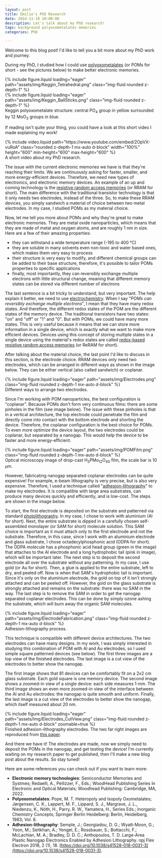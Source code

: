 ```yaml
---
layout: post
title: Emilie's PhD Research
date: 2024-11-18 10:00:00
description: Let's talk about my PhD research!
tags: background polyoxometalates memories
categories: PhD

---
```


Welcome to this blog post! I'd like to tell you a bit more about my PhD work and journey.

During my PhD, I studied how I could use [polyoxometalates](https://en.wikipedia.org/wiki/Polyoxometalate) (or POMs for short - see the pictures below) to make better electronic memories.

<div class="row mt-3">
    <div class="col-sm mt-3 mt-md-0">
        {% include figure.liquid loading="eager" path="assets/img/Keggin_Tetrahedral.png" class="img-fluid rounded z-depth-1" %}
    </div>
    <div class="col-sm mt-3 mt-md-0">
        {% include figure.liquid loading="eager" path="assets/img/Keggin_BallSticks.png" class="img-fluid rounded z-depth-1" %}
    </div>
</div>
<div class="caption">
    Keggin polyoxometalate structure: central PO<sub>4</sub> group in yellow surrounded by 12 MoO<sub>3</sub> groups in blue.
</div>

If reading isn't quite your thing, you could have a look at this short video I made explaining my work!

<div style="position: relative; width: 100%;">
  {% include video.liquid 
    path="https://www.youtube.com/embed/2OpVX-vuRoA" 
    class="rounded z-depth-1 mx-auto d-block"
    width="100%"
    height="600"
    min-height="600"
    max-height="600"
  %}
</div>
<div class="caption">
    A short video about my PhD research.
</div>

The issue with the current electronic memories we have is that they're reaching their limits. We are continuously asking for faster, smaller, and more energy-efficient devices. Therefore, we need new types of electronics, and electronic memory devices. An example of an up and coming technology is the [resistive random access memories](https://en.wikipedia.org/wiki/Resistive_random-access_memory) (or RRAM for short). The main difference with the traditional transistor technology is that it only needs two electrodes, instead of the three. So, to make these RRAM devices, you simply sandwich a material of choice between two metal electrodes. In my case, I studied POMs as my material choice.

Now, let me tell you more about POMs and why they're great to make electronic memories. They are metal oxide nanoparticles, which means that they are made of metal and oxygen atoms, and are roughly 1 nm in size. Here are a few of their amazing properties:
- they can withstand a wide temperature range (-195 to 400 °C)
- they are soluble in many solvents even non-toxic and water based ones, which makes them very easy to process
- their structure is very easy to modify, and different chemical groups can be added to their base structure, therefore, it's possible to tailor POMs properties to specific applications 
- finally, most importantly, they can reversibly exchange multiple electrons with little structural change, meaning that different memory states can be stored via different number of electrons

The last sentence is a bit tricky to understand, but very important. The help explain it better, we need to use [electrochemistry](https://en.wikipedia.org/wiki/Electrochemistry). When I say "*POMs can reversibly exchange multiple electrons*", I mean that they have many redox states. And therefore, the different redox states of the POM are the different states of the memory device. The traditional transistors have two states: "on" and "off" or "1" and "0". But with POMs, we could have many more states. This is very useful because it means that we can store more information in a single device, which is exactly what we want to make more efficient devices. Devices using this concept of storing multiple states in a single device using the material's redox states are called [redox-based resistive random access memories](https://chemistry-europe.onlinelibrary.wiley.com/doi/10.1002/celc.201300165) (or ReRAM for short).

After talking about the material choice, the last point I'd like to discuss in this section, is the electrode choice. RRAM devices only need two electrodes, which can be arranged in different ways as shown in the image below. They can be either vertical (also called sandwich) or coplanar.

<div>
    {% include figure.liquid loading="eager" path="assets/img/Electrodes.png" class="img-fluid rounded z-depth-1 mx-auto d-block" %}
</div>
<div class="caption">
    Different ways to arrange two electrodes.
</div>

Since I'm working with POM nanoparticles, the best configuration is "coplanar". Because POMs don't form very continuous films: there are some pinholes in the film (see image below). The issue with these pinholes is that in a vertical architecture, the top electrode could penetrate the film and directly come into contact with the bottom electrode and shorting the device. Therefore, the coplanar configuration is the best choice for POMs. To even more optimize the device layout, the two electrodes could be coplanar, but separated by a nanogap. This would help the device to be faster and more energy-efficient.

<div class="col-md-6 mx-auto">
 {% include figure.liquid loading="eager" path="assets/img/POMFilm.png" class="img-fluid rounded z-depth-1 mx-auto d-block" %}
</div>
<div class="caption">
    Optical microscopy image of drop-cast H<sub>3</sub>PMo<sub>12</sub>O<sub>40</sub> film, the scale bar is 10 µm.
</div>

However, fabricating nanogap separated coplanar electrodes can be quite expensive! For example, e-beam lithography is very precise, but is also very expensive. Therefore, I used a technique called "[adhesion-lithography](https://www.nature.com/articles/s41528-018-0031-3)" to make my electrodes. It is compatible with large area substrates, can produce many devices quickly and efficiently, and is low-cost. The steps are shown in the image below.

To start, the first electrode is deposited on the substrate and patterned via standard [photolithography](https://en.wikipedia.org/wiki/Photolithography). In my case, I chose to work with aluminium (Al for short). Next, the entire substrate is dipped in a carefully chosen self-assembled monolayer (or SAM for short) molecule solution. This SAM choice is important as it must attach only to the first electrode and not the substrate. Therefore, in this case, since I work with an aluminium electrode and glass substrate, I chose octadecylphosphonic acid (ODPA for short). The ODPA molecule has a phosphonic acid head group (green in the image) that attaches to the Al electrode and a long hydrophobic tail (pink in image), which will be important later. The next step is to deposit the second electrode all over the substrate without any patterning. In my case, I use gold (or Au for short). Then, a glue is applied to the entire substrate, left to dry, and peeled off. Now is when that SAM's hydrophobic tail is important. Since it's only on the aluminium electrode, the gold on top of it isn't strongly attached and can be peeled off. However, the gold on the glass substrate is strongly attached and remains on the substrate: there was no SAM in the way. The last step is to remove the SAM in order to get the nanogap separated coplanar electrodes. This can be done by simply ozone ashing the substrate, which will burn away the organic SAM molecules.

<div>
    {% include figure.liquid loading="eager" path="assets/img/ElectrodeFabrication.png" class="img-fluid rounded z-depth-1 mx-auto d-block" %}
</div>
<div class="caption">
    Adhesion-lithography process.
</div>

This technique is compatible with different device architectures. The two electrodes can have many designs. In my work, I was simply interested in studying this combination of POM with Al and Au electrodes, so I used simple square patterned devices (see below). The first three images are a top view of the finished electrodes. The last image is a cut view of the electrodes to better show the nanogap.

The first image shows that 81 devices can be comfortably fit on a 2x2 cm glass substrate. Each gold square is one memory device. The second image shows a zoomed-in view of a single device: each side measures 1 mm. The third image shows an even more zoomed-in view of the interface between the Al and Au electrodes: the nanogap is quite smooth and uniform. Finally, the last image is a cut view of the electrodes to better show the nanogap, which itself measured about 20 nm.

<div>
    {% include figure.liquid loading="eager" path="assets/img/Electrodes_CutView.png" class="img-fluid rounded z-depth-1 mx-auto d-block" zoomable=true %}
</div>
<div class="caption">
    Finished adhesion-lithography electrodes. The two far right images are reproduced from <a href="https://doi.org/10.1038/s41528-018-0031-3">this paper</a>.
</div>

And there we have it! The electrodes are made, now we simply need to deposit the POMs in the nanogap, and get testing the device! I'm currently waiting on my research paper to get published, then I'll make a new blog post about the results. So stay tuned!

Here are some references you can check out if you want to learn more:
- **Electronic memory technologies**: Semiconductor Memories and Systmes; Redaelli, A., Pellizzer, F., Eds.; WoodHead Publishing Series In Electronic and Optical Materials; Woodhead Publishing: Cambridge, MA, 2022.
- **Polyoxometalates**: Pope, M. T. Heteropoly and Isopoly Oxometalates; Jørgensen, C. K., Lappert, M. F., Lippard, S. J., Margrave, J. L., Niedenzu, K., Nöth, H., Parry, R. W., Yamatera, H., Series Eds.; Inorganic Chemistry Concepts; Springer Berlin Heidelberg: Berlin, Heidelberg, 1983; Vol. 8.
- **Adhesion-lithography**: Semple, J.; Georgiadou, D. G.; Wyatt-Moon, G.; Yoon, M.; Seitkhan, A.; Yengel, E.; Rossbauer, S.; Bottacchi, F.; McLachlan, M. A.; Bradley, D. D. C.; Anthopoulos, T. D. Large-Area Plastic Nanogap Electronics Enabled by Adhesion Lithography. npj Flex Electron 2018, 2 (1), 18. [https://doi.org/10.1038/s41528-018-0031-3](https://doi.org/10.1038/s41528-018-0031-3).
